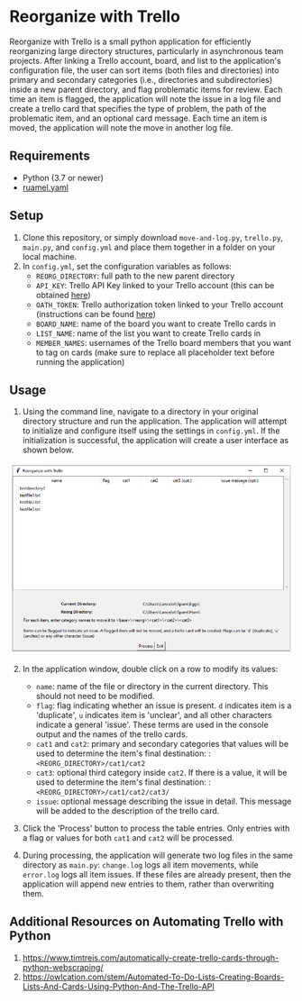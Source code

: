 # Reorganize with Trello
Reorganize with Trello is a small python application for efficiently reorganizing large directory structures, particularly in asynchronous team projects. After linking a Trello account, board, and list to the application's configuration file, the user can sort items (both files and directories) into primary and secondary categories (i.e., directories and subdirectories) inside a new parent directory, and flag problematic items for review. Each time an item is flagged, the application will note the issue in a log file and create a trello card that specifies the type of problem, the path of the problematic item, and an optional card message. Each time an item is moved, the application will note the move in another log file.

## Requirements
- Python (3.7 or newer)
- [ruamel.yaml](https://yaml.readthedocs.io/en/latest/overview.html)


## Setup
1. Clone this repository, or simply download `move-and-log.py`, `trello.py`, `main.py`, and `config.yml` and place them together in a folder on your local machine.
2. In `config.yml`, set the configuration variables as follows:
   - `REORG_DIRECTORY`: full path to the new parent directory
   - `API_KEY`: Trello API Key linked to your Trello account (this can be obtained [here](https://trello.com/app-key/))
   - `OATH_TOKEN`: Trello authorization token linked to your Trello account (instructions can be found [here](https://developer.atlassian.com/cloud/trello/guides/rest-api/authorization/))
   - `BOARD_NAME`: name of the board you want to create Trello cards in
   - `LIST_NAME`: name of the list you want to create Trello cards in
   - `MEMBER_NAMES`: usernames of the Trello board members that you want to tag on cards (make sure to replace all placeholder text before running the application)

## Usage
1. Using the command line, navigate to a directory in your original directory structure and run the application. The application will attempt to initialize and configure itself using the settings in `config.yml`. If the initialization is successful, the application will create a user interface as shown below.
   
<img src="https://github.com/josephburkhart/Reorganize-with-Trello/blob/8fe170749ee830f6f0c575d41d456c92e74bfbc7/images/Screenshot1.png" width="800">

2. In the application window, double click on a row to modify its values:
   - `name`: name of the file or directory in the current directory. This should not need to be modified.
   - `flag`: flag indicating whether an issue is present. `d` indicates item is a 'duplicate', `u` indicates item is 'unclear', and all other characters indicate a general 'issue'. These terms are used in the console output and the names of the trello cards.
   - `cat1` and `cat2`: primary and secondary categories that values will be used to determine the item's final destination: : `<REORG_DIRECTORY>/cat1/cat2`
   - `cat3`: optional third category inside `cat2`. If there is a value, it will be used to determine the item's final destination: : `<REORG_DIRECTORY>/cat1/cat2/cat3/`
   - `issue`: optional message describing the issue in detail. This message will be added to the description of the trello card.

3. Click the 'Process' button to process the table entries. Only entries with a flag or values for both `cat1` and `cat2` will be processed.

4. During processing, the application will generate two log files in the same directory as `main.py`: `change.log` logs all item movements, while `error.log` logs all item issues. If these files are already present, then the application will append new entries to them, rather than overwriting them.

## Additional Resources on Automating Trello with Python
1. https://www.timtreis.com/automatically-create-trello-cards-through-python-webscraping/
2. https://owlcation.com/stem/Automated-To-Do-Lists-Creating-Boards-Lists-And-Cards-Using-Python-And-The-Trello-API
